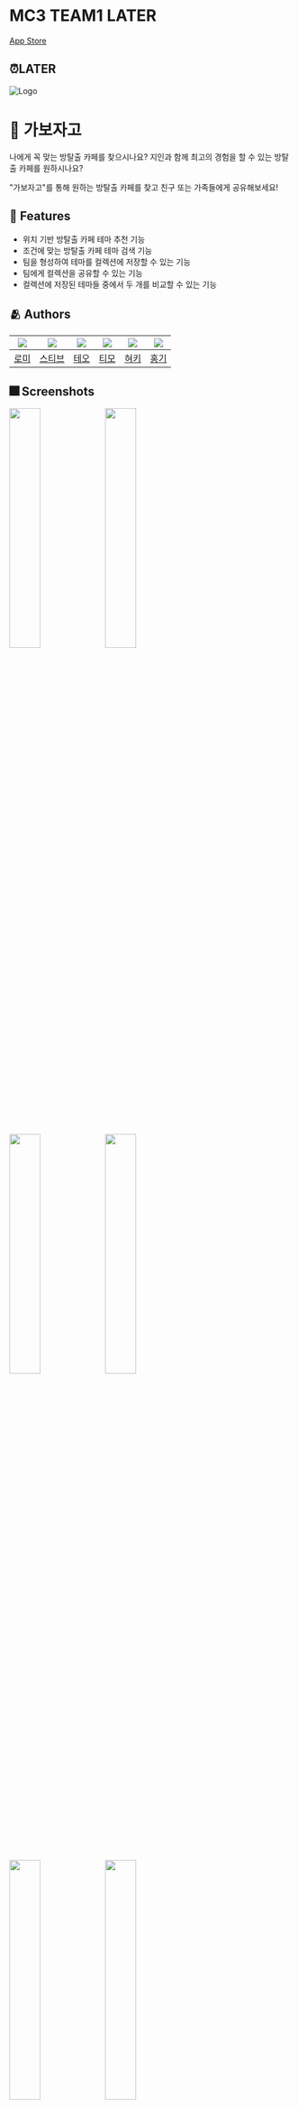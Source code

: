 # MC3 TEAM1 LATER
[App Store](https://apps.apple.com/us/app/%EA%B0%80%EB%B3%B4%EC%9E%90%EA%B3%A0-gbzg/id1637050690)

## ⏰LATER

![Logo](https://dummyimage.com/1000x300/000/fff.png)


# :iphone: 가보자고

나에게 꼭 맞는 방탈출 카페를 찾으시나요?
지인과 함께 최고의 경험을 할 수 있는 방탈출 카페를 원하시나요?

"가보자고"를 통해 원하는 방탈출 카페를 찾고 친구 또는 가족들에게 공유해보세요!

## :pushpin: Features

- 위치 기반 방탈출 카페 테마 추천 기능
- 조건에 맞는 방탈출 카페 테마 검색 기능
- 팀을 형성하여 테마를 컬렉션에 저장할 수 있는 기능
- 팀에게 컬렉션을 공유할 수 있는 기능
- 컬렉션에 저장된 테마들 중에서 두 개를 비교할 수 있는 기능

## :people_hugging: Authors
|<img src="https://github.com/mxnxxii.png">|<img src="https://github.com/myungjinsim.png">|<img src="https://github.com/phainestha1.png">|<img src="https://github.com/timo-nam.png">|<img src="https://github.com/devluce.png">|<img src="https://github.com/otoolz.png">|
|:-:|:-:|:-:|:-:|:-:|:-:|
|[로미](https://github.com/mxnxxii)|[스티브](https://github.com/myungjinsim)|[테오](https://github.com/phainestha1)|[티모](https://github.com/timo-nam)|[혀키](https://github.com/devluce)|[홍기](https://github.com/otoolz)|

## :fireworks: Screenshots

<img src="https://user-images.githubusercontent.com/56063805/182771767-ca6bb8a7-a494-4bb0-b961-54097ed9f8d1.jpeg" width="33%"></img>
<img src="https://user-images.githubusercontent.com/56063805/182771779-5b75bdf0-56f9-4c1b-9020-90af21826dda.jpeg" width="33%"></img>
<img src="https://user-images.githubusercontent.com/56063805/182771787-0e5a028f-e9b8-4436-924b-2940b2a533f0.jpeg" width="33%"/></img>
<img src="https://user-images.githubusercontent.com/56063805/182771788-0e799408-aff8-4601-8cf1-8cc3cd8617d6.jpeg" width="33%"/></img>
<img src="https://user-images.githubusercontent.com/56063805/182771790-c6eb867a-7493-4d0b-aca2-c8f6d90596cd.jpeg" width="33%"/></img>
<img src="https://user-images.githubusercontent.com/56063805/182771793-e7ad4325-3fa9-4e09-97e9-60a839bb5d7d.jpeg" width="33%"/></img>


## :sparkles: Skills & Tech Stack
- Xcode
- Swift
- UIKit
- SwiftUI
- CoreLocation


## :lock_with_ink_pen: License

[MIT](https://choosealicense.com/licenses/mit/)

